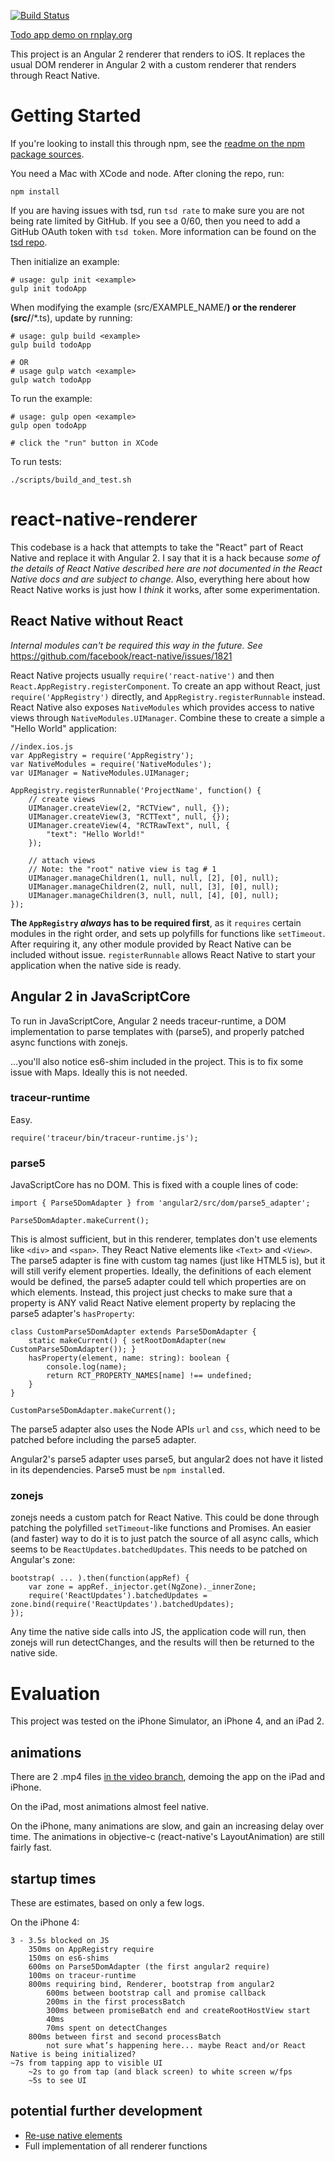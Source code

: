 [![Build Status](https://travis-ci.org/angular/react-native-renderer.svg?branch=master)](https://travis-ci.org/angular/react-native-renderer)

[Todo app demo on rnplay.org](https://rnplay.org/apps/88NRLQ)

This project is an Angular 2 renderer that renders to iOS. It replaces the usual DOM renderer in Angular 2 with a custom renderer that renders through React Native.

# Getting Started

If you're looking to install this through npm, see the [readme on the npm package sources](src/README.md).

You need a Mac with XCode and node. After cloning the repo, run:

	npm install

If you are having issues with tsd, run `tsd rate` to make sure you are not being rate limited by GitHub. If you see a 0/60, then you need to add a GitHub OAuth token with `tsd token`. More information can be found on the [tsd repo](https://github.com/DefinitelyTyped/tsd).

Then initialize an example:

	# usage: gulp init <example>
	gulp init todoApp

When modifying the example (src/EXAMPLE_NAME/**) or the renderer (src/**/*.ts), update by running:

	# usage: gulp build <example>
	gulp build todoApp

	# OR
	# usage gulp watch <example>
	gulp watch todoApp

To run the example:

	# usage: gulp open <example>
	gulp open todoApp

	# click the "run" button in XCode

To run tests:

	./scripts/build_and_test.sh









# react-native-renderer

This codebase is a hack that attempts to take the "React" part of React Native and replace it with Angular 2. I say that it is a hack because *some of the details of React Native described here are not documented in the React Native docs and are subject to change.* Also, everything here about how React Native works is just how I *think* it works, after some experimentation.

## React Native without React

*Internal modules can't be required this way in the future. See* https://github.com/facebook/react-native/issues/1821

React Native projects usually `require('react-native')` and then `React.AppRegistry.registerComponent`. To create an app without React, just `require('AppRegistry')` directly, and `AppRegistry.registerRunnable` instead. React Native also exposes `NativeModules` which provides access to native views through `NativeModules.UIManager`. Combine these to create a simple a "Hello World" application:

	//index.ios.js
	var AppRegistry = require('AppRegistry');
	var NativeModules = require('NativeModules');
	var UIManager = NativeModules.UIManager;

	AppRegistry.registerRunnable('ProjectName', function() {
		// create views
		UIManager.createView(2, "RCTView", null, {});
		UIManager.createView(3, "RCTText", null, {});
		UIManager.createView(4, "RCTRawText", null, {
			"text": "Hello World!"
		});

		// attach views
		// Note: the "root" native view is tag # 1
		UIManager.manageChildren(1, null, null, [2], [0], null);
		UIManager.manageChildren(2, null, null, [3], [0], null);
		UIManager.manageChildren(3, null, null, [4], [0], null);
	});
	
**The `AppRegistry` *always* has to be required first**, as it `requires` certain modules in the right order, and sets up polyfills for functions like `setTimeout`. After requiring it, any other module provided by React Native can be included without issue. `registerRunnable` allows React Native to start your application when the native side is ready.

## Angular 2 in JavaScriptCore

To run in JavaScriptCore, Angular 2 needs traceur-runtime, a DOM implementation to parse templates with (parse5), and properly patched async functions with zonejs.

...you'll also notice es6-shim included in the project. This is to fix some issue with Maps. Ideally this is not needed.

### traceur-runtime

Easy.

	require('traceur/bin/traceur-runtime.js');
	
### parse5

JavaScriptCore has no DOM. This is fixed with a couple lines of code:

	import { Parse5DomAdapter } from 'angular2/src/dom/parse5_adapter';
	
	Parse5DomAdapter.makeCurrent();
	
This is almost sufficient, but in this renderer, templates don't use elements like `<div>` and `<span>`. They React Native elements like `<Text>` and `<View>`. The parse5 adapter is fine with custom tag names (just like HTML5 is), but it will still verify element properties. Ideally, the definitions of each element would be defined, the parse5 adapter could tell which properties are on which elements. Instead, this project just checks to make sure that a property is ANY valid React Native element property by replacing the parse5 adapter's `hasProperty`:

	class CustomParse5DomAdapter extends Parse5DomAdapter {
		static makeCurrent() { setRootDomAdapter(new CustomParse5DomAdapter()); }
		hasProperty(element, name: string): boolean {
			console.log(name);
			return RCT_PROPERTY_NAMES[name] !== undefined;
		}
	}
	
	CustomParse5DomAdapter.makeCurrent();
	
The parse5 adapter also uses the Node APIs `url` and `css`, which need to be patched before including the parse5 adapter.

Angular2's parse5 adapter uses parse5, but angular2 does not have it listed in its dependencies. Parse5 must be `npm install`ed.
	
### zonejs

zonejs needs a custom patch for React Native. This could be done through patching the polyfilled `setTimeout`-like functions and Promises. An easier (and faster) way to do it is to just patch the source of all async calls, which seems to be `ReactUpdates.batchedUpdates`. This needs to be patched on Angular's zone:

	bootstrap( ... ).then(function(appRef) {
		var zone = appRef._injector.get(NgZone)._innerZone;
		require('ReactUpdates').batchedUpdates = zone.bind(require('ReactUpdates').batchedUpdates);
	});

Any time the native side calls into JS, the application code will run, then zonejs will run detectChanges, and the results will then be returned to the native side.

# Evaluation

This project was tested on the iPhone Simulator, an iPhone 4, and an iPad 2.

## animations

There are 2 .mp4 files [in the video branch](https://github.com/angular/react-native-renderer/tree/video), demoing the app on the iPad and iPhone.

On the iPad, most animations almost feel native.

On the iPhone, many animations are slow, and gain an increasing delay over time. The animations in objective-c (react-native's LayoutAnimation) are still fairly fast.

## startup times

These are estimates, based on only a few logs.

On the iPhone 4:

	3 - 3.5s blocked on JS
		350ms on AppRegistry require
		150ms on es6-shims
		600ms on Parse5DomAdapter (the first angular2 require)
		100ms on traceur-runtime
		800ms requiring bind, Renderer, bootstrap from angular2
			600ms between bootstrap call and promise callback
			200ms in the first processBatch
			300ms between promiseBatch end and createRootHostView start
			40ms
			70ms spent on detectChanges
		800ms between first and second processBatch
			not sure what’s happening here... maybe React and/or React Native is being initialized?
	~7s from tapping app to visible UI
		~2s to go from tap (and black screen) to white screen w/fps
		~5s to see UI

## potential further development

 - [Re-use native elements](https://github.com/facebook/react-native/issues/1707)
 - Full implementation of all renderer functions